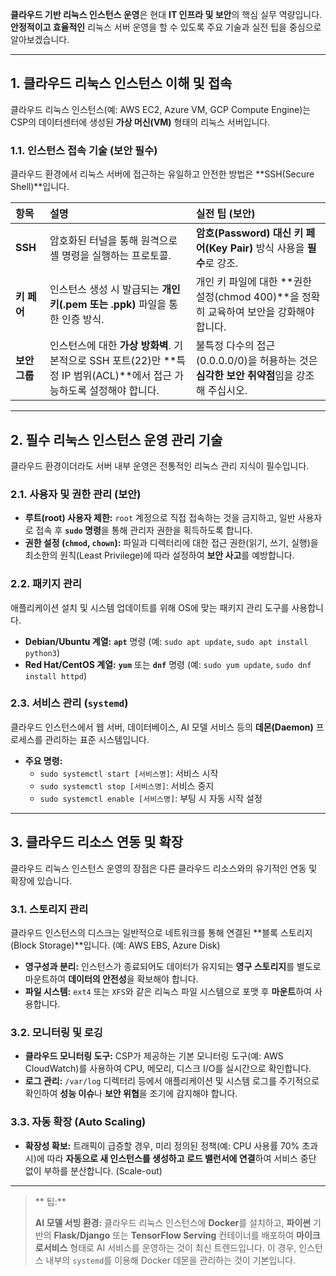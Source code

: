 **클라우드 기반 리눅스 인스턴스 운영**은 현대 **IT 인프라 및 보안**의 핵심 실무 역량입니다. **안정적이고 효율적인** 리눅스 서버 운영을 할 수 있도록 주요 기술과 실전 팁을 중심으로 알아보겠습니다.

---

##  1. 클라우드 리눅스 인스턴스 이해 및 접속

클라우드 리눅스 인스턴스(예: AWS EC2, Azure VM, GCP Compute Engine)는 CSP의 데이터센터에 생성된 **가상 머신(VM)** 형태의 리눅스 서버입니다.

### 1.1. 인스턴스 접속 기술 (보안 필수)

클라우드 환경에서 리눅스 서버에 접근하는 유일하고 안전한 방법은 **SSH(Secure Shell)**입니다.

| 항목 | 설명 | 실전 팁 (보안) |
| :--- | :--- | :--- |
| **SSH** | 암호화된 터널을 통해 원격으로 셸 명령을 실행하는 프로토콜. | **암호(Password) 대신 키 페어(Key Pair)** 방식 사용을 **필수**로 강조. |
| **키 페어** | 인스턴스 생성 시 발급되는 **개인 키(.pem 또는 .ppk)** 파일을 통한 인증 방식. | 개인 키 파일에 대한 **권한 설정(chmod 400)**을 정확히 교육하여 보안을 강화해야 합니다. |
| **보안 그룹** | 인스턴스에 대한 **가상 방화벽**. 기본적으로 SSH 포트($22$)만 **특정 IP 범위(ACL)**에서 접근 가능하도록 설정해야 합니다. | 불특정 다수의 접근($0.0.0.0/0$)을 허용하는 것은 **심각한 보안 취약점**임을 강조해 주십시오. |

---
 
##  2. 필수 리눅스 인스턴스 운영 관리 기술

클라우드 환경이더라도 서버 내부 운영은 전통적인 리눅스 관리 지식이 필수입니다.

### 2.1. 사용자 및 권한 관리 (보안)

* **루트(root) 사용자 제한:** `root` 계정으로 직접 접속하는 것을 금지하고, 일반 사용자로 접속 후 **`sudo` 명령**을 통해 관리자 권한을 획득하도록 합니다.
* **권한 설정 (`chmod`, `chown`):** 파일과 디렉터리에 대한 접근 권한(읽기, 쓰기, 실행)을 최소한의 원칙(Least Privilege)에 따라 설정하여 **보안 사고**를 예방합니다.

### 2.2. 패키지 관리

애플리케이션 설치 및 시스템 업데이트를 위해 OS에 맞는 패키지 관리 도구를 사용합니다.

* **Debian/Ubuntu 계열:** **`apt`** 명령 (예: `sudo apt update`, `sudo apt install python3`)
* **Red Hat/CentOS 계열:** **`yum`** 또는 **`dnf`** 명령 (예: `sudo yum update`, `sudo dnf install httpd`)

### 2.3. 서비스 관리 (`systemd`)

클라우드 인스턴스에서 웹 서버, 데이터베이스, AI 모델 서비스 등의 **데몬(Daemon)** 프로세스를 관리하는 표준 시스템입니다.

* **주요 명령:**
    * `sudo systemctl start [서비스명]`: 서비스 시작
    * `sudo systemctl stop [서비스명]`: 서비스 중지
    * `sudo systemctl enable [서비스명]`: 부팅 시 자동 시작 설정

---

##  3. 클라우드 리소스 연동 및 확장

클라우드 리눅스 인스턴스 운영의 장점은 다른 클라우드 리소스와의 유기적인 연동 및 확장에 있습니다.

### 3.1. 스토리지 관리

클라우드 인스턴스의 디스크는 일반적으로 네트워크를 통해 연결된 **블록 스토리지(Block Storage)**입니다. (예: AWS EBS, Azure Disk)

* **영구성과 분리:** 인스턴스가 종료되어도 데이터가 유지되는 **영구 스토리지**를 별도로 마운트하여 **데이터의 안전성**을 확보해야 합니다.
* **파일 시스템:** `ext4` 또는 `XFS`와 같은 리눅스 파일 시스템으로 포맷 후 **마운트**하여 사용합니다.

### 3.2. 모니터링 및 로깅

* **클라우드 모니터링 도구:** CSP가 제공하는 기본 모니터링 도구(예: AWS CloudWatch)를 사용하여 CPU, 메모리, 디스크 I/O를 실시간으로 확인합니다.
* **로그 관리:** `/var/log` 디렉터리 등에서 애플리케이션 및 시스템 로그를 주기적으로 확인하여 **성능 이슈**나 **보안 위협**을 조기에 감지해야 합니다.

### 3.3. **자동 확장 (Auto Scaling)**

* **확장성 확보:** 트래픽이 급증할 경우, 미리 정의된 정책(예: CPU 사용률 70% 초과 시)에 따라 **자동으로 새 인스턴스를 생성하고 로드 밸런서에 연결**하여 서비스 중단 없이 부하를 분산합니다. (Scale-out)

---

> ** 팁:**
>
> **AI 모델 서빙 환경:** 클라우드 리눅스 인스턴스에 **Docker**를 설치하고, **파이썬** 기반의 **Flask/Django** 또는 **TensorFlow Serving** 컨테이너를 배포하여 **마이크로서비스** 형태로 AI 서비스를 운영하는 것이 최신 트렌드입니다. 이 경우, 인스턴스 내부의 `systemd`를 이용해 Docker 데몬을 관리하는 것이 기본입니다.

